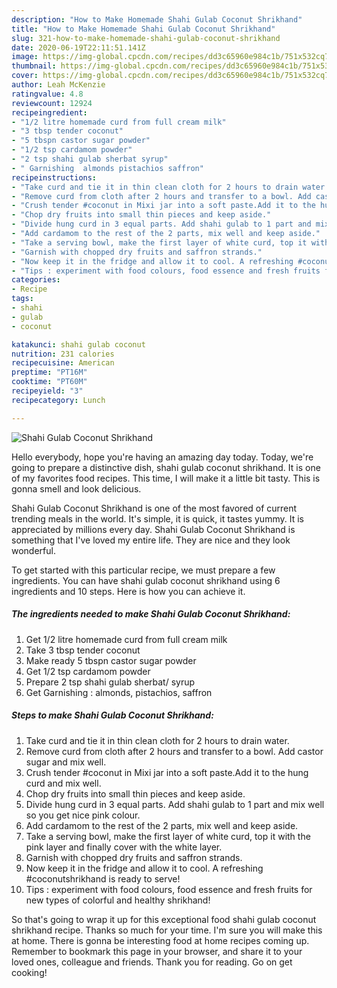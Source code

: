 ```yaml
---
description: "How to Make Homemade Shahi Gulab Coconut Shrikhand"
title: "How to Make Homemade Shahi Gulab Coconut Shrikhand"
slug: 321-how-to-make-homemade-shahi-gulab-coconut-shrikhand
date: 2020-06-19T22:11:51.141Z
image: https://img-global.cpcdn.com/recipes/dd3c65960e984c1b/751x532cq70/shahi-gulab-coconut-shrikhand-recipe-main-photo.jpg
thumbnail: https://img-global.cpcdn.com/recipes/dd3c65960e984c1b/751x532cq70/shahi-gulab-coconut-shrikhand-recipe-main-photo.jpg
cover: https://img-global.cpcdn.com/recipes/dd3c65960e984c1b/751x532cq70/shahi-gulab-coconut-shrikhand-recipe-main-photo.jpg
author: Leah McKenzie
ratingvalue: 4.8
reviewcount: 12924
recipeingredient:
- "1/2 litre homemade curd from full cream milk"
- "3 tbsp tender coconut"
- "5 tbspn castor sugar powder"
- "1/2 tsp cardamom powder"
- "2 tsp shahi gulab sherbat syrup"
- " Garnishing  almonds pistachios saffron"
recipeinstructions:
- "Take curd and tie it in thin clean cloth for 2 hours to drain water."
- "Remove curd from cloth after 2 hours and transfer to a bowl. Add castor sugar and mix well."
- "Crush tender #coconut in Mixi jar into a soft paste.Add it to the hung curd and mix well."
- "Chop dry fruits into small thin pieces and keep aside."
- "Divide hung curd in 3 equal parts. Add shahi gulab to 1 part and mix well so you get nice pink colour."
- "Add cardamom to the rest of the 2 parts, mix well and keep aside."
- "Take a serving bowl, make the first layer of white curd, top it with the pink layer and finally cover with the white layer."
- "Garnish with chopped dry fruits and saffron strands."
- "Now keep it in the fridge and allow it to cool. A refreshing #coconutshrikhand is ready to serve!"
- "Tips : experiment with food colours, food essence and fresh fruits for new types of colorful and healthy shrikhand!"
categories:
- Recipe
tags:
- shahi
- gulab
- coconut

katakunci: shahi gulab coconut 
nutrition: 231 calories
recipecuisine: American
preptime: "PT16M"
cooktime: "PT60M"
recipeyield: "3"
recipecategory: Lunch

---
```



![Shahi Gulab Coconut Shrikhand](https://img-global.cpcdn.com/recipes/dd3c65960e984c1b/751x532cq70/shahi-gulab-coconut-shrikhand-recipe-main-photo.jpg)

Hello everybody, hope you're having an amazing day today. Today, we're going to prepare a distinctive dish, shahi gulab coconut shrikhand. It is one of my favorites food recipes. This time, I will make it a little bit tasty. This is gonna smell and look delicious.

Shahi Gulab Coconut Shrikhand is one of the most favored of current trending meals in the world. It's simple, it is quick, it tastes yummy. It is appreciated by millions every day. Shahi Gulab Coconut Shrikhand is something that I've loved my entire life. They are nice and they look wonderful.




To get started with this particular recipe, we must prepare a few ingredients. You can have shahi gulab coconut shrikhand using 6 ingredients and 10 steps. Here is how you can achieve it.

<!--inarticleads1-->

##### The ingredients needed to make Shahi Gulab Coconut Shrikhand:

1. Get 1/2 litre homemade curd from full cream milk
1. Take 3 tbsp tender coconut
1. Make ready 5 tbspn castor sugar powder
1. Get 1/2 tsp cardamom powder
1. Prepare 2 tsp shahi gulab sherbat/ syrup
1. Get  Garnishing : almonds, pistachios, saffron




<!--inarticleads2-->

##### Steps to make Shahi Gulab Coconut Shrikhand:

1. Take curd and tie it in thin clean cloth for 2 hours to drain water.
1. Remove curd from cloth after 2 hours and transfer to a bowl. Add castor sugar and mix well.
1. Crush tender #coconut in Mixi jar into a soft paste.Add it to the hung curd and mix well.
1. Chop dry fruits into small thin pieces and keep aside.
1. Divide hung curd in 3 equal parts. Add shahi gulab to 1 part and mix well so you get nice pink colour.
1. Add cardamom to the rest of the 2 parts, mix well and keep aside.
1. Take a serving bowl, make the first layer of white curd, top it with the pink layer and finally cover with the white layer.
1. Garnish with chopped dry fruits and saffron strands.
1. Now keep it in the fridge and allow it to cool. A refreshing #coconutshrikhand is ready to serve!
1. Tips : experiment with food colours, food essence and fresh fruits for new types of colorful and healthy shrikhand!




So that's going to wrap it up for this exceptional food shahi gulab coconut shrikhand recipe. Thanks so much for your time. I'm sure you will make this at home. There is gonna be interesting food at home recipes coming up. Remember to bookmark this page in your browser, and share it to your loved ones, colleague and friends. Thank you for reading. Go on get cooking!
